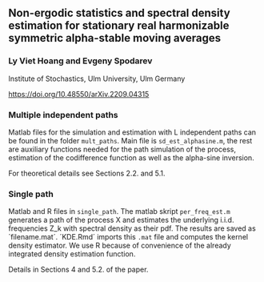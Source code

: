 ## Non-ergodic statistics and spectral density estimation for stationary real harmonizable symmetric alpha-stable moving averages
### Ly Viet Hoang and Evgeny Spodarev
Institute of Stochastics, Ulm University, Ulm Germany

https://doi.org/10.48550/arXiv.2209.04315

### Multiple independent paths
Matlab files for the simulation and estimation with L independent paths
can be found in the folder `mult_paths`. Main file is `sd_est_alphasine.m`,
the rest are auxiliary functions needed for the path simulation of the process, 
estimation of the codifference function as well as the alpha-sine inversion. 

For theoretical details see Sections 2.2. and 5.1.

### Single path
Matlab and R files in `single_path`. The matlab skript `per_freq_est.m` generates a 
path of the process X and estimates the underlying i.i.d. frequencies Z_k with spectral
density as their pdf. The results are saved as ´filename.mat´.
´KDE.Rmd´ imports this `.mat` file and computes the kernel density estimator. 
We use R because of convenience of the already integrated density estimation function.

Details in Sections 4 and 5.2. of the paper. 
